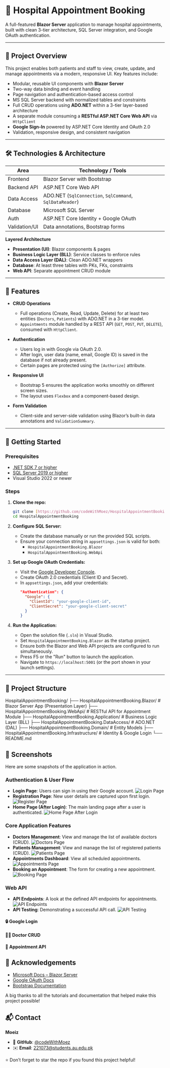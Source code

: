 
# 🏥 Hospital Appointment Booking

A full-featured **Blazor Server** application to manage hospital appointments, built with clean 3-tier architecture, SQL Server integration, and Google OAuth authentication.

---

## 📌 Project Overview

This project enables both patients and staff to view, create, update, and manage appointments via a modern, responsive UI. Key features include:

- Modular, reusable UI components with **Blazor Server**
- Two-way data binding and event handling
- Page navigation and authentication-based access control
- MS SQL Server backend with normalized tables and constraints
- Full CRUD operations using **ADO.NET** within a 3-tier layer-based architecture
- A separate module consuming a **RESTful ASP.NET Core Web API** via `HttpClient`
- **Google Sign-In** powered by ASP.NET Core Identity and OAuth 2.0
- Validation, responsive design, and consistent navigation

---

## 🛠️ Technologies & Architecture

| Area            | Technology / Tools |
|----------------|--------------------|
| Frontend       | Blazor Server with Bootstrap |
| Backend API    | ASP.NET Core Web API |
| Data Access    | ADO.NET (`SqlConnection`, `SqlCommand`, `SqlDataReader`) |
| Database       | Microsoft SQL Server |
| Auth           | ASP.NET Core Identity + Google OAuth |
| Validation/UI  | Data annotations, Bootstrap forms |

**Layered Architecture**
- **Presentation (UI)**: Blazor components & pages
- **Business Logic Layer (BLL)**: Service classes to enforce rules
- **Data Access Layer (DAL)**: Clean ADO.NET wrappers
- **Database**: At least three tables with PKs, FKs, constraints
- **Web API**: Separate appointment CRUD module

---

## 🔑 Features

- **CRUD Operations**
  - Full operations (Create, Read, Update, Delete) for at least two entities (`Doctors`, `Patients`) with ADO.NET in a 3-tier model.
  - `Appointments` module handled by a REST API (`GET`, `POST`, `PUT`, `DELETE`), consumed with `HttpClient`.

- **Authentication**
  - Users log in with Google via OAuth 2.0.
  - After login, user data (name, email, Google ID) is saved in the database if not already present.
  - Certain pages are protected using the `[Authorize]` attribute.

- **Responsive UI**
  - Bootstrap 5 ensures the application works smoothly on different screen sizes.
  - The layout uses `Flexbox` and a component-based design.

- **Form Validation**
  - Client-side and server-side validation using Blazor’s built-in data annotations and `ValidationSummary`.

---

## 🚀 Getting Started

### Prerequisites
- [.NET SDK 7 or higher](https://dotnet.microsoft.com/download)
- [SQL Server 2019 or higher](https://www.microsoft.com/sql-server)
- Visual Studio 2022 or newer

### Steps

1.  **Clone the repo:**
    ```bash
    git clone [https://github.com/codeWithMoez/HospitalAppointmentBooking.git](https://github.com/codeWithMoez/HospitalAppointmentBooking.git)
    cd HospitalAppointmentBooking
    ```

2.  **Configure SQL Server:**
    - Create the database manually or run the provided SQL scripts.
    - Ensure your connection string in `appsettings.json` is valid for both:
      - `HospitalAppointmentBooking.Blazor`
      - `HospitalAppointmentBooking.WebApi`

3.  **Set up Google OAuth Credentials:**
    - Visit the [Google Developer Console](https://console.developers.google.com/).
    - Create OAuth 2.0 credentials (Client ID and Secret).
    - In `appsettings.json`, add your credentials:
      ```json
      "Authentication": {
        "Google": {
          "ClientId": "your-google-client-id",
          "ClientSecret": "your-google-client-secret"
        }
      }
      ```

4.  **Run the Application:**
    - Open the solution file (`.sln`) in Visual Studio.
    - Set `HospitalAppointmentBooking.Blazor` as the startup project.
    - Ensure both the Blazor and Web API projects are configured to run simultaneously.
    - Press F5 or the "Run" button to launch the application.
    - Navigate to `https://localhost:5001` (or the port shown in your launch settings).

---

## 📂 Project Structure

HospitalAppointmentBooking/
├── HospitalAppointmentBooking.Blazor/      # Blazor Server App (Presentation Layer)
├── HospitalAppointmentBooking.WebApi/      # RESTful API for Appointment Module
├── HospitalAppointmentBooking.Application/ # Business Logic Layer (BLL)
├── HospitalAppointmentBooking.DataAccess/  # ADO.NET (DAL)
├── HospitalAppointmentBooking.Domain/      # Entity Models
├── HospitalAppointmentBooking.Infrastructure/ # Identity & Google Login
└── README.md

## 📸 Screenshots

Here are some snapshots of the application in action.

### Authentication & User Flow
* **Login Page**: Users can sign in using their Google account.
    ![Login Page](Screenshot/LoginPage.png)
* **Registration Page**: New user details are captured upon first login.
    ![Register Page](Screenshot/RegisterPage.png)
* **Home Page (After Login)**: The main landing page after a user is authenticated.
    ![Home Page After Login](Screenshot/AfterLogin.png)

### Core Application Features
* **Doctors Management**: View and manage the list of available doctors (CRUD).
    ![Doctors Page](Screenshot/DoctorsPage.png)
* **Patients Management**: View and manage the list of registered patients (CRUD).
    ![Patients Page](Screenshot/PatientsPage.png)
* **Appointments Dashboard**: View all scheduled appointments.
    ![Appointments Page](Screenshot/AppointmentsPage.png)
* **Booking an Appointment**: The form for creating a new appointment.
    ![Booking Page](Screenshot/BookingPage.png)

### Web API
* **API Endpoints**: A look at the defined API endpoints for appointments.
    ![API Endpoints](Screenshot/ApiEndpoints.png)
* **API Testing**: Demonstrating a successful API call.
    ![API Testing](Screenshot/TestingApi.png)

#### 🔒 Google Login
#### 👨‍⚕️ Doctor CRUD
#### 📅 Appointment API

## 🙌 Acknowledgements
- [Microsoft Docs – Blazor Server](https://docs.microsoft.com/en-us/aspnet/core/blazor/?view=aspnetcore-7.0)
- [Google OAuth Docs](https://developers.google.com/identity/protocols/oauth2)
- [Bootstrap Documentation](https://getbootstrap.com/docs/5.3/getting-started/introduction/)

A big thanks to all the tutorials and documentation that helped make this project possible!


## 📬 Contact

**Moeiz**

- 🔗 **GitHub**: [@codeWithMoez](https://github.com/codeWithMoez)
- ✉️ **Email**: 221073@students.au.edu.pk

⭐ Don’t forget to star the repo if you found this project helpful!
